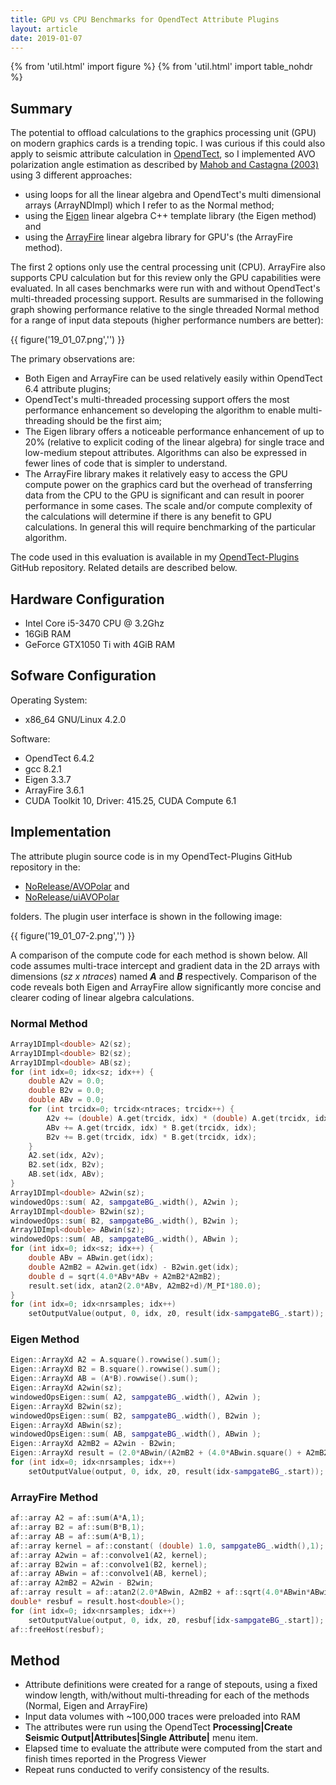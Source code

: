 ```yaml
---
title: GPU vs CPU Benchmarks for OpendTect Attribute Plugins 
layout: article 
date: 2019-01-07
---
```


{% from 'util.html' import figure %}
{% from 'util.html' import table_nohdr %}

## Summary
The potential to offload calculations to the graphics processing unit (GPU) on modern graphics cards is a trending topic. I was curious if this could also apply to seismic attribute calculation in [OpendTect](https://opendtect.org/), so I implemented AVO polarization angle estimation as described by [Mahob and Castagna (2003)](https://library.seg.org/doi/10.1190/1.1581037 "AVO polarization and hodograms: AVO strength and polarization product. Patrice Nsoga Mahob and John P. Castagna, GEOPHYSICS, VOL. 68, NO. 3, MAY-JUNE 2003") using 3 different approaches:

-  using loops for all the linear algebra and OpendTect's multi dimensional arrays (ArrayNDImpl) which I refer to as the Normal method;
-  using the [Eigen](http://eigen.tuxfamily.org/index.php?title=Main_Page) linear algebra C++ template library (the Eigen method) and
-  using the [ArrayFire](https://arrayfire.com/) linear algebra library for GPU's (the ArrayFire method).

The first 2 options only use the central processing unit (CPU). ArrayFire also supports CPU calculation but for this review only the GPU capabilities were evaluated. In all cases benchmarks were run with and without OpendTect's multi-threaded processing support. Results are summarised in the following graph showing performance relative to the single threaded Normal method for a range of input data stepouts (higher performance numbers are better):

{{ figure('19_01_07.png','') }}

The primary observations are:

-  Both Eigen and ArrayFire can be used relatively easily within OpendTect 6.4 attribute plugins;
-  OpendTect's multi-threaded processing support offers the most performance enhancement so developing the algorithm to enable multi-threading should be the first aim;
-  The Eigen library offers a noticeable performance enhancement of up to 20% (relative to explicit coding of the linear algebra) for single trace and low-medium stepout attributes. Algorithms can also be expressed in fewer lines of code that is simpler to understand.
-  The ArrayFire library makes it relatively easy to access the GPU compute power on the graphics card but the overhead of transferring data from the CPU to the GPU is significant and can result in poorer performance in some cases. The scale and/or compute complexity of the calculations will determine if there is any benefit to GPU calculations. In general this will require benchmarking of the particular algorithm.    

The code used in this evaluation is available in my [OpendTect-Plugins](https://github.com/waynegm/OpendTect-Plugins) GitHub repository. Related details are described below.

## Hardware Configuration

-  Intel Core i5-3470 CPU @ 3.2Ghz
-  16GiB RAM
-  GeForce GTX1050 Ti with 4GiB RAM

## Sofware Configuration

Operating System:

-  x86_64 GNU/Linux 4.2.0

Software:

-  OpendTect 6.4.2
-  gcc 8.2.1
-  Eigen 3.3.7
-  ArrayFire 3.6.1
-  CUDA Toolkit 10, Driver: 415.25, CUDA Compute 6.1

## Implementation
The attribute plugin source code is in my OpendTect-Plugins GitHub repository in the:

-  [NoRelease/AVOPolar](https://github.com/waynegm/OpendTect-Plugins/tree/master/plugins/NoRelease/AVOPolar) and
-  [NoRelease/uiAVOPolar](https://github.com/waynegm/OpendTect-Plugins/tree/master/plugins/NoRelease/uiAVOPolar)

folders. The plugin user interface is shown in the following image:

{{ figure('19_01_07-2.png','') }}

A comparison of the compute code for each method is shown below. All code assumes multi-trace intercept and gradient data in the 2D arrays with dimensions (*sz x ntraces*) named ***A*** and ***B*** respectively. Comparison of the code reveals both Eigen and ArrayFire allow significantly more concise and clearer coding of linear algebra calculations.

### Normal Method

```c++
Array1DImpl<double> A2(sz);
Array1DImpl<double> B2(sz);
Array1DImpl<double> AB(sz);
for (int idx=0; idx<sz; idx++) {
    double A2v = 0.0;
    double B2v = 0.0;
    double ABv = 0.0;
    for (int trcidx=0; trcidx<ntraces; trcidx++) {
        A2v += (double) A.get(trcidx, idx) * (double) A.get(trcidx, idx);
        ABv += A.get(trcidx, idx) * B.get(trcidx, idx);
        B2v += B.get(trcidx, idx) * B.get(trcidx, idx);
    }
    A2.set(idx, A2v);
    B2.set(idx, B2v);
    AB.set(idx, ABv);
}
Array1DImpl<double> A2win(sz);
windowedOps::sum( A2, sampgateBG_.width(), A2win );
Array1DImpl<double> B2win(sz);
windowedOps::sum( B2, sampgateBG_.width(), B2win );
Array1DImpl<double> ABwin(sz);
windowedOps::sum( AB, sampgateBG_.width(), ABwin );
for (int idx=0; idx<sz; idx++) {
    double ABv = ABwin.get(idx);
    double A2mB2 = A2win.get(idx) - B2win.get(idx);
    double d = sqrt(4.0*ABv*ABv + A2mB2*A2mB2);
    result.set(idx, atan2(2.0*ABv, A2mB2+d)/M_PI*180.0);
}
for (int idx=0; idx<nrsamples; idx++)
    setOutputValue(output, 0, idx, z0, result(idx-sampgateBG_.start));
```
### Eigen Method
```c++
Eigen::ArrayXd A2 = A.square().rowwise().sum();
Eigen::ArrayXd B2 = B.square().rowwise().sum();
Eigen::ArrayXd AB = (A*B).rowwise().sum();
Eigen::ArrayXd A2win(sz);
windowedOpsEigen::sum( A2, sampgateBG_.width(), A2win );
Eigen::ArrayXd B2win(sz);
windowedOpsEigen::sum( B2, sampgateBG_.width(), B2win );
Eigen::ArrayXd ABwin(sz);
windowedOpsEigen::sum( AB, sampgateBG_.width(), ABwin );
Eigen::ArrayXd A2mB2 = A2win - B2win;
Eigen::ArrayXd result = (2.0*ABwin/(A2mB2 + (4.0*ABwin.square() + A2mB2.square()).sqrt())).atan()/M_PI*180.0;
for (int idx=0; idx<nrsamples; idx++)
    setOutputValue(output, 0, idx, z0, result(idx-sampgateBG_.start));
```
### ArrayFire Method
```c++
af::array A2 = af::sum(A*A,1);
af::array B2 = af::sum(B*B,1);
af::array AB = af::sum(A*B,1);
af::array kernel = af::constant( (double) 1.0, sampgateBG_.width(),1);
af::array A2win = af::convolve1(A2, kernel);
af::array B2win = af::convolve1(B2, kernel);
af::array ABwin = af::convolve1(AB, kernel);
af::array A2mB2 = A2win - B2win;
af::array result = af::atan2(2.0*ABwin, A2mB2 + af::sqrt(4.0*ABwin*ABwin + A2mB2*A2mB2))/M_PI*180.0;
double* resbuf = result.host<double>();
for (int idx=0; idx<nrsamples; idx++)
    setOutputValue(output, 0, idx, z0, resbuf[idx-sampgateBG_.start]);
af::freeHost(resbuf);
```


## Method

-  Attribute definitions were created for a range of stepouts, using a fixed window length, with/without multi-threading for each of the methods (Normal, Eigen and ArrayFire)
-  Input data volumes with ~100,000 traces were preloaded into RAM
-  The attributes were run using the OpendTect **Processing|Create Seismic Output|Attributes|Single Attribute|** menu item.
-  Elapsed time to evaluate the attribute were computed from the start and finish times reported in the Progress Viewer
-  Repeat runs conducted to verify consistency of the results.



